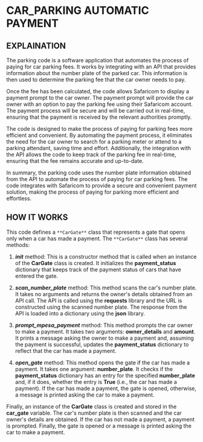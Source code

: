 # CAR_PARKING AUTOMATIC PAYMENT

## EXPLAINATION
The parking code is a software application that automates the process of paying for car parking fees. It works by integrating with an API that provides information about the number plate of the parked car. This information is then used to determine the parking fee that the car owner needs to pay.

Once the fee has been calculated, the code allows Safaricom to display a payment prompt to the car owner. The payment prompt will provide the car owner with an option to pay the parking fee using their Safaricom account. The payment process will be secure and will be carried out in real-time, ensuring that the payment is received by the relevant authorities promptly.

The code is designed to make the process of paying for parking fees more efficient and convenient. By automating the payment process, it eliminates the need for the car owner to search for a parking meter or attend to a parking attendant, saving time and effort. Additionally, the integration with the API allows the code to keep track of the parking fee in real-time, ensuring that the fee remains accurate and up-to-date.

In summary, the parking code uses the number plate information obtained from the API to automate the process of paying for car parking fees. The code integrates with Safaricom to provide a secure and convenient payment solution, making the process of paying for parking more efficient and effortless.

## HOW IT WORKS

This code defines a ``` **CarGate** ``` class that represents a gate that opens only when a car has made a payment. The ``` **CarGate** ``` class has several methods:

1. ***__init__*** method: This is a constructor method that is called when an instance of the **CarGate** class is created. It initializes the **payment_status** dictionary that keeps track of the payment status of cars that have entered the gate.

2. ***scan_number_plate*** method: This method scans the car's number plate. It takes no arguments and returns the owner's details obtained from an API call. The API is called using the **requests** library and the URL is constructed using the scanned number plate. The response from the API is loaded into a dictionary using the **json** library.

3. ***prompt_mpesa_payment*** method: This method prompts the car owner to make a payment. It takes two arguments: **owner_details** and **amount**. It prints a message asking the owner to make a payment and, assuming the payment is successful, updates the **payment_status** dictionary to reflect that the car has made a payment.

4. ***open_gate*** method: This method opens the gate if the car has made a payment. It takes one argument: **number_plate**. It checks if the **payment_status** dictionary has an entry for the specified **number_plate** and, if it does, whether the entry is **True** (i.e., the car has made a payment). If the car has made a payment, the gate is opened, otherwise, a message is printed asking the car to make a payment.

Finally, an instance of the **CarGate** class is created and stored in the **car_gate** variable. The car's number plate is then scanned and the car owner's details are obtained. If the car has not made a payment, a payment is prompted. Finally, the gate is opened or a message is printed asking the car to make a payment.
